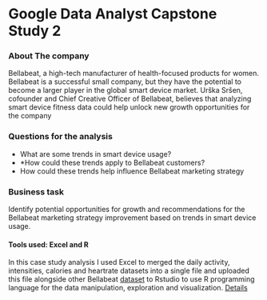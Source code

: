 # Google Data Analyst Capstone Study 2
### About The company
Bellabeat, a high-tech manufacturer of health-focused products for women. Bellabeat is a successful small company, but they have the potential to become a larger player in the global smart device market. Urška Sršen, cofounder and Chief Creative Officer of Bellabeat, believes that analyzing smart device fitness data could help unlock new growth opportunities for the company

### Questions for the analysis
* What are some trends in smart device usage?
* *How could these trends apply to Bellabeat customers? 
* How could these trends help influence Bellabeat marketing strategy

### Business task
Identify potential opportunities for growth and recommendations for the Bellabeat marketing strategy improvement based on trends in smart device usage.

#### Tools used: Excel and R
In this case study analysis I used Excel to merged the daily activity, intensities, calories and heartrate datasets into a single file and uploaded
this file alongside other Bellabeat [dataset](https://www.kaggle.com/datasets/arashnic/fitbit) to Rstudio to use R programming language for the data manipulation, exploration and visualization.
[Details](https://ejay4real.github.io/bellabeat/)
